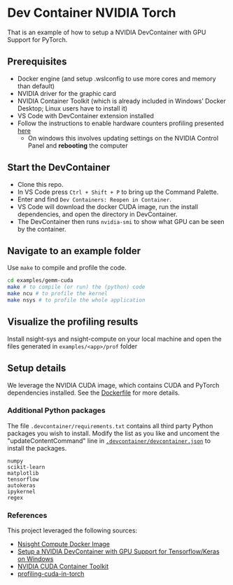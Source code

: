 # Dev Container NVIDIA Torch

That is an example of how to setup a NVIDIA DevContainer with GPU Support for PyTorch.

## Prerequisites

- Docker engine (and setup .wslconfig to use more cores and memory than default)
- NVIDIA driver for the graphic card
- NVIDIA Container Toolkit (which is already included in Windows’ Docker Desktop; Linux users have to install it)
- VS Code with DevContainer extension installed
- Follow the instructions to enable hardware counters profiling presented [here](https://developer.nvidia.com/nvidia-development-tools-solutions-err_nvgpuctrperm-permission-issue-performance-counters)
  - On windows this involves updating settings on the NVIDIA Control Panel and **rebooting** the computer

## Start the DevContainer
- Clone this repo.
- In VS Code press `Ctrl + Shift + P` to bring up the Command Palette. 
- Enter and find `Dev Containers: Reopen in Container`. 
- VS Code will download the docker CUDA image, run the install dependencies, and open the directory in DevContainer.
- The DevContainer then runs `nvidia-smi` to show what GPU can be seen by the container.

## Navigate to an example folder

Use `make` to compile and profile the code.

```bash
cd examples/gemm-cuda
make # to compile (or run) the (python) code
make ncu # to profile the kernel
make nsys # to profile the whole application
```

## Visualize the profiling results

Install nsight-sys and nsight-compute on your local machine and open the files generated in `examples/<app>/prof` folder



## Setup details

We leverage the NVIDIA CUDA image, which contains CUDA and PyTorch dependencies installed. See the [Dockerfile](.devcontainer/Dockerfile) for more details.


### Additional Python packages
The file `.devcontainer/requirements.txt` contains all third party Python packages you wish to install. Modify the list as you like and uncoment the "updateContentCommand" line in [`.devcontainer/devcontainer.json`](.devcontainer/devcontainer.json) to install the packages.

```
numpy
scikit-learn
matplotlib
tensorflow
autokeras
ipykernel
regex
```

### References

This project leveraged the following sources:

- [Nsisght Compute Docker Image](https://github.com/leimao/Nsight-Compute-Docker-Image)
- [Setup a NVIDIA DevContainer with GPU Support for Tensorflow/Keras on Windows](https://alankrantas.medium.com/setup-a-nvidia-devcontainer-with-gpu-support-for-tensorflow-keras-on-windows-d00e6e204630)
- [NVIDIA CUDA Container Toolkit](https://docs.nvidia.com/datacenter/cloud-native/container-toolkit/install-guide.html)
- [profiling-cuda-in-torch](https://github.com/cuda-mode/profiling-cuda-in-torch)

